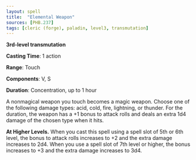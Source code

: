 ```yaml
---
layout: spell
title:  "Elemental Weapon"
sources: [PHB.237]
tags: [cleric (forge), paladin, level3, transmutation]
---
```


**3rd-level transmutation**

**Casting Time**: 1 action

**Range**: Touch

**Components**: V, S

**Duration**: Concentration, up to 1 hour

A nonmagical weapon you touch becomes a magic weapon. Choose one of the following damage types: acid, cold, fire, lightning, or thunder. For the duration, the weapon has a +1 bonus to attack rolls and deals an extra 1d4 damage of the chosen type when it hits.

**At Higher Levels.** When you cast this spell using a spell slot of 5th or 6th level, the bonus to attack rolls increases to +2 and the extra damage increases to 2d4. When you use a spell slot of 7th level or higher, the bonus increases to +3 and the extra damage increases to 3d4.
